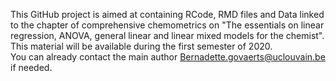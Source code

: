 This GitHub project is aimed at containing RCode, RMD files and Data linked to the chapter of comprehensive chemometrics on "The essentials on linear regression, ANOVA, general linear and linear mixed models for the chemist".  
This material will be available during the first semester of 2020.  
You can already contact the main author Bernadette.govaerts@uclouvain.be if needed.  
